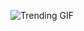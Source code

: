![Trending GIF](https://media0.giphy.com/media/v1.Y2lkPThiYjIxNzcyM3gzaDV2dWV5ZTllaTJrYXM4enF3YjFtcW82aDl4cngydGNjYzI5aiZlcD12MV9naWZzX3NlYXJjaCZjdD1n/fryY00CO4xCz4uJuDQ/giphy.gif)
